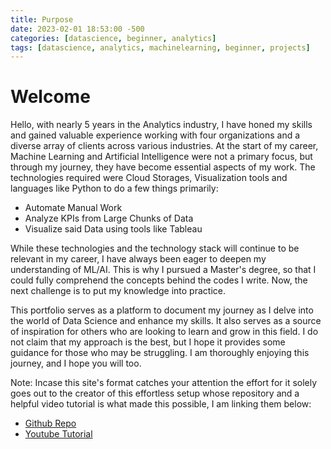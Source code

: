 ```yaml
---
title: Purpose
date: 2023-02-01 18:53:00 -500
categories: [datascience, beginner, analytics]
tags: [datascience, analytics, machinelearning, beginner, projects]
---
```


# Welcome

Hello, with nearly 5 years in the Analytics industry, I have honed my skills and gained valuable experience working with four organizations and a diverse array of clients across various industries. At the start of my career, Machine Learning and Artificial Intelligence were not a primary focus, but through my journey, they have become essential aspects of my work. The technologies required were Cloud Storages, Visualization tools and languages like Python to do a few things primarily:

* Automate Manual Work
* Analyze KPIs from Large Chunks of Data
* Visualize said Data using tools like Tableau

While these technologies and the technology stack will continue to be relevant in my career, I have always been eager to deepen my understanding of ML/AI. This is why I pursued a Master's degree, so that I could fully comprehend the concepts behind the codes I write. Now, the next challenge is to put my knowledge into practice.

This portfolio serves as a platform to document my journey as I delve into the world of Data Science and enhance my skills. It also serves as a source of inspiration for others who are looking to learn and grow in this field. I do not claim that my approach is the best, but I hope it provides some guidance for those who may be struggling. I am thoroughly enjoying this journey, and I hope you will too.

Note: Incase this site's format catches your attention the effort for it solely goes out to the creator of this effortless setup whose repository and a helpful video tutorial is what made this possible, I am linking them below:

* [Github Repo](https://github.com/cotes2020/chirpy-starter)
* [Youtube Tutorial](https://youtu.be/F8iOU1ci19Q)
